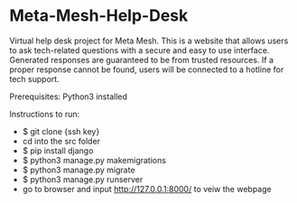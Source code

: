 # Meta-Mesh-Help-Desk
Virtual help desk project for Meta Mesh. This is a website that allows users 
to ask tech-related questions with a secure and easy to use interface.
Generated responses are guaranteed to be from trusted resources.
If a proper response cannot be found, users will be connected to
a hotline for tech support.


Prerequisites:
    Python3 installed 

Instructions to run:
- $ git clone {ssh key}
- cd into the src folder
- $ pip install django
- $ python3 manage.py makemigrations
- $ python3 manage.py migrate
- $ python3 manage.py runserver
- go to browser and input http://127.0.0.1:8000/ to veiw the webpage
